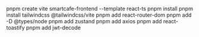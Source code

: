 
pnpm create vite smartcafe-frontend --template react-ts
pnpm install
pnpm install tailwindcss @tailwindcss/vite
pnpm add react-router-dom
pnpm add -D @types/node
pnpm add zustand
pnpm add axios
pnpm add react-toastify
pnpm add jwt-decode
